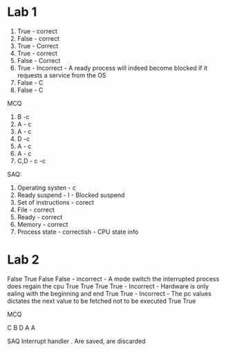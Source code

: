 # Lab 1

1.  True - correct
2.  False - correct
3.  True - Correct
4.  True - correct
5.  False - Correct
6.  True - Incorrect - A ready process will indeed become blocked if it
    requests a service from the OS
7.  False - C
8.  False - C

MCQ

1.  B -c
2.  A - c
3.  A - c
4.  D -c
5.  A - c
6.  A - c
7.  C,D - c -c

SAQ:

1.  Operating systen - c
2.  Ready suspend - I - Blocked suspend
3.  Set of instructions - corect
4.  File - correct
5.  Ready - correct
6.  Memory - correct
7.  Process state - correctish - CPU state info

# Lab 2

False True False False - incorrect - A mode switch the interrupted
process does regain the cpu True True True True - Incorrect - Hardware
is only ealing with the beginning and end True True - Incorrect - The pc
values dictates the next value to be fetched not to be executed True
True

MCQ

C B D A A

SAQ Interrupt handler . Are saved, are discarded
